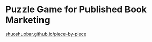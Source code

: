 # Puzzle Game for Published Book Marketing 

[shuoshuobar.github.io/piece-by-piece
](https://shuoshuobar.github.io/piece-by-piece)
